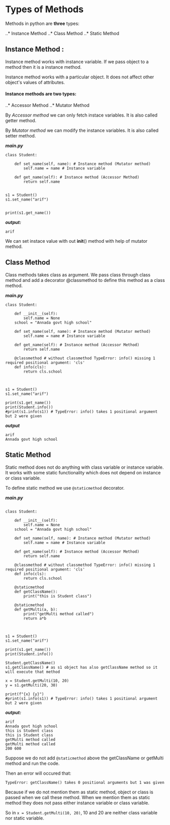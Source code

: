 # Types of Methods
Methods in python are **three** types:

..* Instance Method 
..* Class Method
..* Static Method

## Instance Method :

Instance method works with instance variable. If we pass object to a method then it is a instance method.

Instance method works with a particular object. It does not affect other object's values of attributes.

#### Instance methods are two types:
..* Accessor Method
..* Mutator Method

By *Accessor method* we can only fetch instace variables. It is also called getter method.

By *Mutator method* we can modify the instance variables. It is also called setter method.

***main.py***
```
class Student:

	def set_name(self, name): # Instance method (Mutator method)
		self.name = name # Instance variable

	def get_name(self): # Instance method (Accessor Method)
		return self.name


s1 = Student()
s1.set_name("arif")


print(s1.get_name())
```
***output:***
```
arif
```

We can set instace value with out __init__() method with help of mutator method.


## Class Method

Class methods takes class as argument. We pass class through class method and add a decorator @classmethod to define this method as a class method.

***main.py***
```
class Student:

	def __init__(self):
		self.name = None
	school = "Annada govt high school"

	def set_name(self, name): # Instance method (Mutator method)
		self.name = name # Instance variable

	def get_name(self): # Instance method (Accessor Method)
		return self.name

	@classmethod # without classmethod TypeError: info() missing 1 required positional argument: 'cls'
	def info(cls):
		return cls.school
	


s1 = Student()
s1.set_name("arif")

print(s1.get_name())
print(Student.info())
#print(s1.info(s1)) # TypeError: info() takes 1 positional argument but 2 were given

```

***output***
```
arif
Annada govt high school
```
## Static Method

Static method does not do anything with class variable or instance variable. It works with some static functionality which does not depend on instance or class variable.

To define static method we use `@staticmethod` decorator.

***main.py***

```

class Student:

	def __init__(self):
		self.name = None
	school = "Annada govt high school"

	def set_name(self, name): # Instance method (Mutator method)
		self.name = name # Instance variable

	def get_name(self): # Instance method (Accessor Method)
		return self.name

	@classmethod # without classmethod TypeError: info() missing 1 required positional argument: 'cls'
	def info(cls):
		return cls.school

	@staticmethod
	def getClassName():
		print("this is Student class")
	
	@staticmethod
	def getMulti(a, b):
		print("getMulti method called")
		return a*b
	


s1 = Student()
s1.set_name("arif")

print(s1.get_name())
print(Student.info())

Student.getClassName()
s1.getClassName() # as s1 object has also getClassName method so it will execute that method

x = Student.getMulti(10, 20)
y = s1.getMulti(20, 30)

print(f"{x} {y}")
#print(s1.info(s1)) # TypeError: info() takes 1 positional argument but 2 were given

```
***output:***
```
arif
Annada govt high school
this is Student class
this is Student class
getMulti method called
getMulti method called
200 600
```

Suppose we do not add `@staticmethod`  above the getClassName or getMulti method and run the code.

Then an error will occured that:

`TypeError: getClassName() takes 0 positional arguments but 1 was given`

Because if we do not mention them as static method, object or class is passed when we call these method. When we mention them as static method they does not pass either instance variable or class variable.

So in `x = Student.getMulti(10, 20)`, 10 and 20 are neither class variable nor static variable.